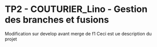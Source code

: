 # TP2 - COUTURIER_Lino - Gestion des branches et fusions
Modification sur develop avant merge de f1
Ceci est ue description du projet
